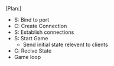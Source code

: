 [Plan:]
 - S: Bind to port
 - C: Create Connection
 - S: Establish connections
 - S: Start Game
    * Send initial state relevent to clients
 - C: Recive State
 - Game loop
